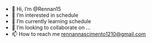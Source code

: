 - 👋 Hi, I’m @Rennan15
- 👀 I’m interested in schedule
- 🌱 I’m currently learning schedule
- 💞️ I’m looking to collaborate on ...
- 📫 How to reach me rennannascimento1210@gmail.com

<!---
Rennan15/Rennan15 is a ✨ special ✨ repository because its `README.md` (this file) appears on your GitHub profile.
You can click the Preview link to take a look at your changes.
--->
